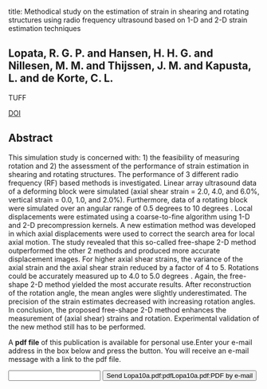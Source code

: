 title: Methodical study on the estimation of strain in shearing and rotating structures using radio frequency ultrasound based on 1-D and 2-D strain estimation techniques

## Lopata, R. G. P. and Hansen, H. H. G. and Nillesen, M. M. and Thijssen, J. M. and Kapusta, L. and de Korte, C. L.
TUFF

<a href="https://doi.org/10.1109/TUFFC.2010.1490">DOI</a>

## Abstract
This simulation study is concerned with: 1) the feasibility of measuring rotation and 2) the assessment of the performance of strain estimation in shearing and rotating structures. The performance of 3 different radio frequency (RF) based methods is investigated. Linear array ultrasound data of a deforming block were simulated (axial shear strain = 2.0, 4.0, and 6.0%, vertical strain = 0.0, 1.0, and 2.0%). Furthermore, data of a rotating block were simulated over an angular range of 0.5 degrees to 10 degrees . Local displacements were estimated using a coarse-to-fine algorithm using 1-D and 2-D precompression kernels. A new estimation method was developed in which axial displacements were used to correct the search area for local axial motion. The study revealed that this so-called free-shape 2-D method outperformed the other 2 methods and produced more accurate displacement images. For higher axial shear strains, the variance of the axial strain and the axial shear strain reduced by a factor of 4 to 5. Rotations could be accurately measured up to 4.0 to 5.0 degrees . Again, the free-shape 2-D method yielded the most accurate results. After reconstruction of the rotation angle, the mean angles were slightly underestimated. The precision of the strain estimates decreased with increasing rotation angles. In conclusion, the proposed free-shape 2-D method enhances the measurement of (axial shear) strains and rotation. Experimental validation of the new method still has to be performed.

A <b>pdf file</b> of this publication is available for personal use.Enter your e-mail address in the box below and press the button. You will receive an e-mail message with a link to the pdf file.
<form action="sender.php">  <input type="text" name="email">  <input type="submit" value="Send Lopa10a.pdf:pdfLopa10a.pdf:PDF by e-mail"></form>